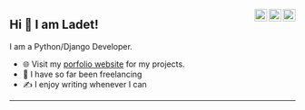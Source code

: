 <a href="https://twitter.com/TweetsOfLadet" target="_blank" rel="nofollow"><img align="right" alt="Ladet's Twitter" width="22px" src="https://cdn.jsdelivr.net/npm/simple-icons@v3/icons/twitter.svg" /></a><a href="https://www.linkedin.com/in/olanrewaju-adetoro-21866a152/" target="_blank" rel="nofollow"><img align="right" alt="Ladet's Linkdein" width="22px" src="https://cdn.jsdelivr.net/npm/simple-icons@v3/icons/linkedin.svg" /></a><a href="https://www.instagram.com/Ladet__" target="_blank" rel="nofollow"><img align="right" alt="Ladet's Insta" width="22px" src="https://cdn.jsdelivr.net/npm/simple-icons@v3/icons/instagram.svg" /></a>

## Hi 👋 I am Ladet! 
I am a Python/Django Developer. 

- 🌐 Visit my [porfolio website](https://ladet.up.railway.app) for my projects.
- 👋 I have so far been freelancing
- ✍️ I enjoy writing whenever I can
---
